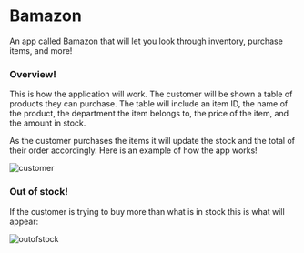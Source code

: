# Bamazon
An app called Bamazon that will let you look through inventory, purchase items, and more!

### Overview!
This is how the application will work. The customer will be shown a table of products they can purchase. The table will include an item ID, the name of the product, the department the item belongs to, the price of the item, and the amount in stock.

As the customer purchases the items it will update the stock and the total of their order accordingly. Here is an example of how the app works! 

![customer](https://user-images.githubusercontent.com/20998910/55294240-6d613900-53cd-11e9-9277-9156a00348a8.gif)

### Out of stock!
If the customer is trying to buy more than what is in stock this is what will appear:

![outofstock](https://user-images.githubusercontent.com/20998910/55294168-91704a80-53cc-11e9-8a2f-453979e302c5.gif)
